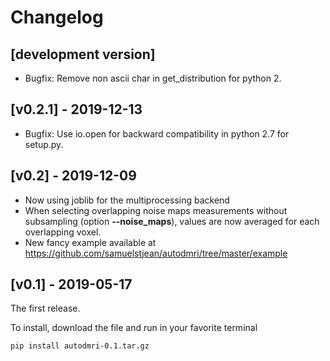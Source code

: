 # Changelog

## [development version]

- Bugfix: Remove non ascii char in get_distribution for python 2.

## [v0.2.1] -  2019-12-13

- Bugfix: Use io.open for backward compatibility in python 2.7 for setup.py.

## [v0.2] -  2019-12-09

- Now using joblib for the multiprocessing backend
- When selecting overlapping noise maps measurements without subsampling (option **--noise_maps**), values are now averaged for each overlapping voxel.
- New fancy example available at https://github.com/samuelstjean/autodmri/tree/master/example


## [v0.1] - 2019-05-17

The first release.

To install, download the file and run in your favorite terminal

~~~bash
pip install autodmri-0.1.tar.gz
~~~
